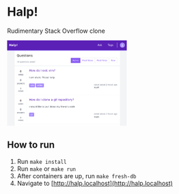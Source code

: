 # Halp!

Rudimentary Stack Overflow clone

<img src="https://raw.githubusercontent.com/kubejm/halp/master/demo.png" width="280" height="200" />

## How to run

1. Run `make install`
2. Run `make` or `make run`
3. After containers are up, run `make fresh-db`
4. Navigate to [http://halp.localhost](http://halp.localhost)
